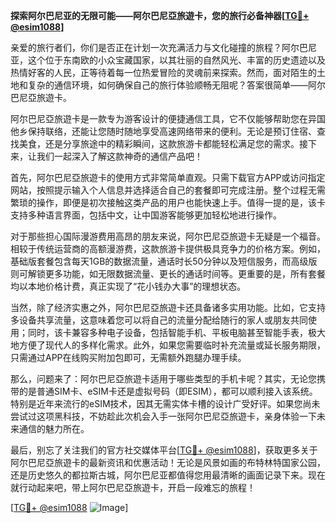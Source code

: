 **探索阿尔巴尼亚的无限可能——阿尔巴尼亞旅遊卡，您的旅行必备神器[[TG💪+ @esim1088](https://t.me/s/esim1088)]**

亲爱的旅行者们，你们是否正在计划一次充满活力与文化碰撞的旅程？阿尔巴尼亚，这个位于东南欧的小众宝藏国家，以其壮丽的自然风光、丰富的历史遗迹以及热情好客的人民，正等待着每一位热爱冒险的灵魂前来探索。然而，面对陌生的土地和复杂的通信环境，如何确保自己的旅行体验顺畅无阻呢？答案很简单——阿尔巴尼亞旅遊卡。

阿尔巴尼亞旅遊卡是一款专为游客设计的便捷通信工具，它不仅能够帮助您在异国他乡保持联络，还能让您随时随地享受高速网络带来的便利。无论是预订住宿、查找美食，还是分享旅途中的精彩瞬间，这款旅游卡都能轻松满足您的需求。接下来，让我们一起深入了解这款神奇的通信产品吧！

首先，阿尔巴尼亞旅遊卡的使用方式非常简单直观。只需下载官方APP或访问指定网站，按照提示输入个人信息并选择适合自己的套餐即可完成注册。整个过程无需繁琐的操作，即便是初次接触这类产品的用户也能快速上手。值得一提的是，该卡支持多种语言界面，包括中文，让中国游客能够更加轻松地进行操作。

对于那些担心国际漫游费用高昂的朋友来说，阿尔巴尼亞旅遊卡无疑是一个福音。相较于传统运营商的高额漫游费，这款旅游卡提供极具竞争力的价格方案。例如，基础版套餐包含每天1GB的数据流量，通话时长50分钟以及短信服务，而高级版则可解锁更多功能，如无限数据流量、更长的通话时间等。更重要的是，所有套餐均以本地价格计费，真正实现了“花小钱办大事”的理想状态。

当然，除了经济实惠之外，阿尔巴尼亞旅遊卡还具备诸多实用功能。比如，它支持多设备共享流量，这意味着您可以将自己的流量分配给随行的家人或朋友共同使用；同时，该卡兼容多种电子设备，包括智能手机、平板电脑甚至智能手表，极大地方便了现代人的多样化需求。此外，如果您需要临时补充流量或延长服务期限，只需通过APP在线购买附加包即可，无需额外跑腿办理手续。

那么，问题来了：阿尔巴尼亞旅遊卡适用于哪些类型的手机卡呢？其实，无论您携带的是普通SIM卡、eSIM卡还是虚拟号码（即ESIM），都可以顺利接入该系统。特别是近年来流行的eSIM技术，因其无需实体卡槽的设计广受好评。如果您尚未尝试过这项黑科技，不妨趁此次机会入手一张阿尔巴尼亞旅遊卡，亲身体验一下未来通信的魅力所在。

最后，别忘了关注我们的官方社交媒体平台[[TG💪+ @esim1088](https://t.me/s/esim1088)]，获取更多关于阿尔巴尼亞旅遊卡的最新资讯和优惠活动！无论是风景如画的布特林特国家公园，还是历史悠久的都拉斯古城，阿尔巴尼亚都值得您用最清晰的画面记录下来。现在就行动起来吧，带上阿尔巴尼亞旅遊卡，开启一段难忘的旅程！

[[TG💪+ @esim1088](https://t.me/s/esim1088) ![Image](https://i.postimg.cc/4NQfJmqS/Snipaste-2025-05-13-00-14-12.png)]